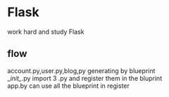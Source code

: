 # Flask
work hard and study Flask
## flow
account.py,user.py,blog,py generating by blueprint<br>
\__init\__.py import 3 .py and register them in the bluprint<br>
app.by can use all the blueprint in register
